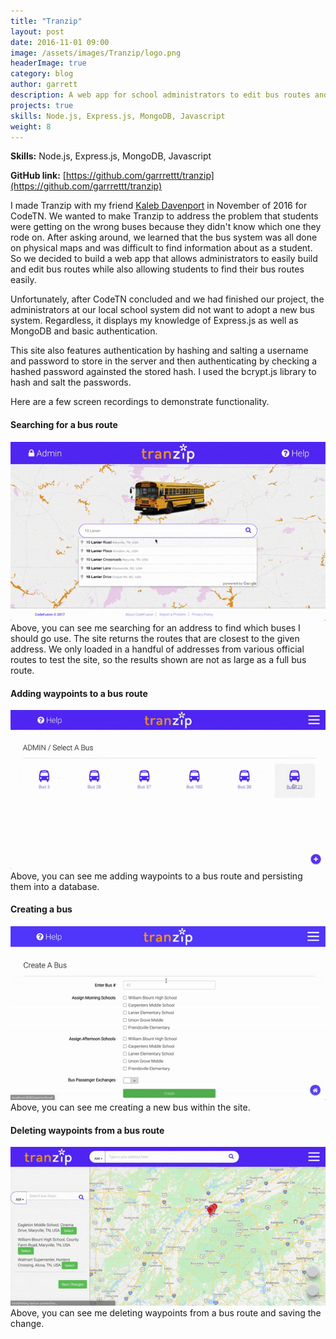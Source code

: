 ```yaml
---
title: "Tranzip"
layout: post
date: 2016-11-01 09:00
image: /assets/images/Tranzip/logo.png
headerImage: true
category: blog
author: garrett
description: A web app for school administrators to edit bus routes and for people to find the bus they should ride. Made for the CodeTN project competition.
projects: true
skills: Node.js, Express.js, MongoDB, Javascript
weight: 8
---
```


**Skills:** Node.js, Express.js, MongoDB, Javascript

**GitHub link:** [https://github.com/garrrettt/tranzip](https://github.com/garrrettt/tranzip)

I made Tranzip with my friend [Kaleb Davenport](https://github.com/theearlynerd/) in November of
2016 for CodeTN. We wanted to make Tranzip to address the problem that students were getting on the wrong buses
because they didn't know which one they rode on. After asking around, we learned that the bus system 
was all done on physical maps and was difficult to find information about as a student. So we
decided to build a web app that allows administrators to easily build and edit bus routes while also
allowing students to find their bus routes easily. 

Unfortunately, after CodeTN concluded and we had finished our project, the administrators at our 
local school system did not want to adopt a new bus system. Regardless, it displays my knowledge of 
Express.js as well as MongoDB and basic authentication.

This site also features authentication by hashing and salting a username and password to store in
the server and then authenticating by checking a hashed password againsted the stored hash. I used
the bcrypt.js library to hash and salt the passwords.

Here are a few screen recordings to demonstrate functionality.

#### Searching for a bus route
<img class="image" src="/assets/images/Tranzip/search address.gif" alt="Searching for your bus routes in our database of bus routes.">
Above, you can see me searching for an address to find which buses I should go use. The site returns
the routes that are closest to the given address. We only loaded in a handful of addresses from
various official routes to test the site, so the results shown are not as large as a full bus route.

#### Adding waypoints to a bus route
<img class="image" src="/assets/images/Tranzip/add points.gif" alt="Adding waypoints to a bus route">
Above, you can see me adding waypoints to a bus route and persisting them into a database.

#### Creating a bus
<img class="image" src="/assets/images/Tranzip/create a bus.gif" alt="Creating a bus">
Above, you can see me creating a new bus within the site.

#### Deleting waypoints from a bus route
<img class="image" src="/assets/images/Tranzip/delete point.gif" alt="Deleting waypoints from a bus route and saving the change.">
Above, you can see me deleting waypoints from a bus route and saving the change.